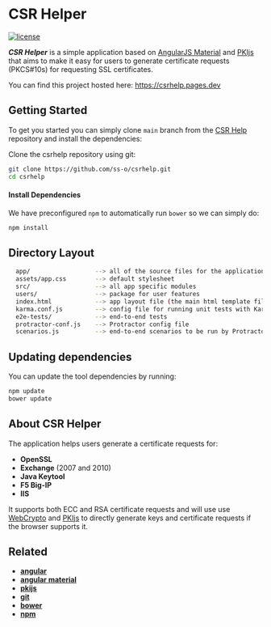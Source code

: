 # CSR Helper

[![license](https://img.shields.io/badge/license-MIT-green.svg?style=flat)](https://raw.githubusercontent.com/ss-o/csrhelp/main/LICENSE)

***CSR Helper*** is a simple application based on [AngularJS Material](http://material.angularjs.org/) and [PKIjs](https://pkijs.org) that aims to make it easy for users to generate certificate requests (PKCS#10s) for requesting SSL certificates.

You can find this project hosted here: https://csrhelp.pages.dev

## Getting Started

To get you started you can simply clone `main` branch from the
[CSR Help](https://github.com/ss-o/csrhelp.git) repository and install the dependencies:

Clone the csrhelp repository using git:

```bash
git clone https://github.com/ss-o/csrhelp.git
cd csrhelp
```

#### Install Dependencies

We have preconfigured `npm` to automatically run `bower` so we can simply do:

```bash
npm install
```

## Directory Layout

```bash
  app/                  --> all of the source files for the application
  assets/app.css        --> default stylesheet
  src/                  --> all app specific modules
  users/                --> package for user features
  index.html            --> app layout file (the main html template file of the app)
  karma.conf.js         --> config file for running unit tests with Karma
  e2e-tests/            --> end-to-end tests
  protractor-conf.js    --> Protractor config file
  scenarios.js          --> end-to-end scenarios to be run by Protractor
```

## Updating dependencies

You can update the tool dependencies by running:

```bash
npm update
bower update
```
## About CSR Helper

The application helps users generate a certificate requests for:

*  **OpenSSL**
*  **Exchange** (2007 and 2010)
*  **Java Keytool**
*  **F5 Big-IP**
*  **IIS**


It supports both ECC and RSA certificate requests and will use use [WebCrypto](http://www.w3.org/TR/WebCryptoAPI/) and [PKIjs](https://pkijs.org) to directly generate keys and certificate requests if the browser supports it.

## Related

- **[angular](http://angularjs.org/)**
- **[angular material](https://material.angularjs.org/)**
- **[pkijs](https://pkijs.org)**
- **[git](http://git-scm.com/)**
- **[bower](http://bower.io)**
- **[npm](https://www.npmjs.org/)**

